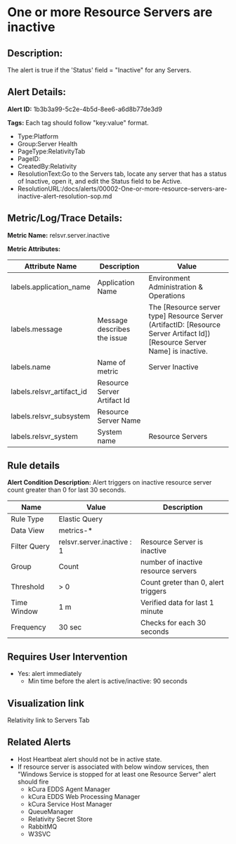 # One or more Resource Servers are inactive

## Description: 
The alert is true if the 'Status' field = "Inactive" for any Servers.

## Alert Details:
**Alert ID:** 1b3b3a99-5c2e-4b5d-8ee6-a6d8b77de3d9

**Tags:**
Each tag should follow "key:value" format.

- Type:Platform
- Group:Server Health
- PageType:RelativityTab
- PageID:
- CreatedBy:Relativity
- ResolutionText:Go to the Servers tab, locate any server that has a status of Inactive, open it, and edit the Status field to be Active.
- ResolutionURL:/docs/alerts/00002-One-or-more-resource-servers-are-inactive-alert-resolution-sop.md

## Metric/Log/Trace Details:
**Metric Name:** relsvr.server.inactive

**Metric Attributes:**

|Attribute Name|Description|Value|
|-------|---|--|
|labels.application_name|Application Name|Environment Administration & Operations|
|labels.message|Message describes the issue|The [Resource server type] Resource Server (ArtifactID: [Resource Server Artifact Id]) [Resource Server Name] is inactive.|
|labels.name|Name of metric|Server Inactive|
|labels.relsvr_artifact_id|Resource Server Artifact Id||
|labels.relsvr_subsystem|Resource Server Name||
|labels.relsvr_system|System name|Resource Servers|

## Rule details
**Alert Condition Description:** Alert triggers on inactive resource server count greater than 0 for last 30 seconds.

|Name|Value|Description|
|-|-|-|
|Rule Type| Elastic Query||
|Data View| metrics-*||
|Filter Query|relsvr.server.inactive : 1|Resource Server is inactive|
|Group| Count|number of inactive resource servers|
|Threshold| > 0| Count greter than 0, alert triggers|
|Time Window| 1 m| Verified data for last 1 minute|
|Frequency| 30 sec|Checks for each 30 seconds|

## Requires User Intervention
- Yes: alert immediately
  - Min time before the alert is active/inactive: 90 seconds

## Visualization link
Relativity link to Servers Tab

## Related Alerts
- Host Heartbeat alert should not be in active state.
- If resource server is associated with below window services, then "Windows Service is stopped for at least one Resource Server" alert should fire
  - kCura EDDS Agent Manager
  - kCura EDDS Web Processing Manager
  - kCura Service Host Manager
  - QueueManager
  - Relativity Secret Store
  - RabbitMQ
  - W3SVC